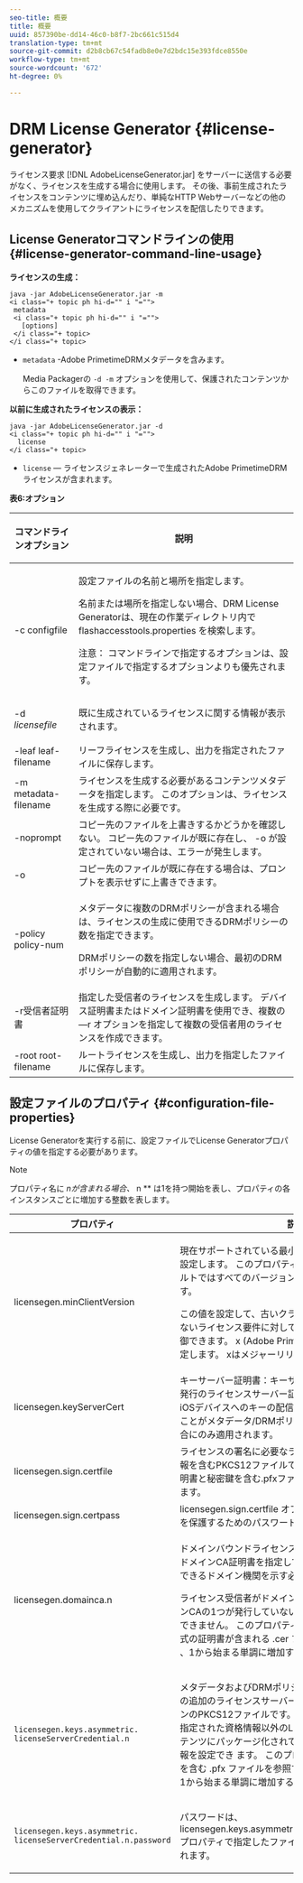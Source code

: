```yaml
---
seo-title: 概要
title: 概要
uuid: 857390be-dd14-46c0-b8f7-2bc661c515d4
translation-type: tm+mt
source-git-commit: d2b8cb67c54fadb8e0e7d2bdc15e393fdce8550e
workflow-type: tm+mt
source-wordcount: '672'
ht-degree: 0%

---
```



# DRM License Generator {#license-generator}

ライセンス要求 [!DNL AdobeLicenseGenerator.jar] をサーバーに送信する必要がなく、ライセンスを生成する場合に使用します。 その後、事前生成されたライセンスをコンテンツに埋め込んだり、単純なHTTP Webサーバーなどの他のメカニズムを使用してクライアントにライセンスを配信したりできます。

## License Generatorコマンドラインの使用 {#license-generator-command-line-usage}

**ライセンスの生成：**

```
java -jar AdobeLicenseGenerator.jar -m 
<i class="+ topic ph hi-d="" i "="">
 metadata 
 <i class="+ topic ph hi-d="" i "="">
   [options]
 </i class="+ topic>
</i class="+ topic>
```

* `metadata` -Adobe PrimetimeDRMメタデータを含みます。

   Media Packagerの `-d -m` オプションを使用して、保護されたコンテンツからこのファイルを取得できます。

**以前に生成されたライセンスの表示：**

```
java -jar AdobeLicenseGenerator.jar -d 
<i class="+ topic ph hi-d="" i "="">
  license
</i class="+ topic>
```

* `license`  — ライセンスジェネレーターで生成されたAdobe PrimetimeDRMライセンスが含まれます。

**表6:オプション**

<table frame="all" colsep="1" rowsep="1" class="+ topic/table adobe-d/table " id="table_skr_vry_n4">  
 <thead class="- topic/thead "> 
  <tr rowsep="1" class="- topic/row "> 
   <th colname="1" class="- topic/entry entry"> <p class="- topic/p ">コマンドラインオプション </p> </th> 
   <th colname="2" class="- topic/entry entry"> <p class="- topic/p ">説明 </p> </th> 
  </tr> 
 </thead>
 <tbody class="- topic/tbody "> 
  <tr rowsep="1" class="- topic/row "> 
   <td colname="1" class="- topic/entry "><span class="+ topic/ph pr-d/codeph codeph">-c configfile</span> </td> 
   <td colname="2" class="- topic/entry "> <p class="- topic/p ">設定ファイルの名前と場所を指定します。 </p> <p class="- topic/p ">名前または場所を指定しない場合、DRM License Generatorは、現在の作業ディレクトリ内で <span class="filepath"> flashaccesstools.properties</span> を検索します。 </p> <p>注意： コマンドラインで指定するオプションは、設定ファイルで指定するオプションよりも優先されます。 </p> </td> 
  </tr> 
  <tr rowsep="1" class="- topic/row "> 
   <td colname="1" class="- topic/entry "> <p class="- topic/p ">-d <i class="+ topic/ph hi-d/i "><span class="+ topic/ph pr-d/codeph codeph"> licensefile</span></i> </p> </td> 
   <td colname="2" class="- topic/entry "> 既に生成されているライセンスに関する情報が表示されます。 </td> 
  </tr> 
  <tr rowsep="1" class="- topic/row "> 
   <td colname="1" class="- topic/entry "><span class="+ topic/ph pr-d/codeph codeph">-leaf leaf-filename</span> </td> 
   <td colname="2" class="- topic/entry "> リーフライセンスを生成し、出力を指定されたファイルに保存します。 </td> 
  </tr> 
  <tr rowsep="1" class="- topic/row "> 
   <td colname="1" class="- topic/entry "><span class="+ topic/ph pr-d/codeph codeph">-m metadata-filename</span> </td> 
   <td colname="2" class="- topic/entry "> ライセンスを生成する必要があるコンテンツメタデータを指定します。 このオプションは、ライセンスを生成する際に必要です。 </td> 
  </tr> 
  <tr rowsep="1" class="- topic/row "> 
   <td colname="1" class="- topic/entry "><span class="codeph"> -noprompt</span> </td> 
   <td colname="2" class="- topic/entry ">コピー先のファイルを上書きするかどうかを確認しない。 コピー先のファイルが既に存在し、 <span class="codeph"> -o</span> が設定されていない場合は、エラーが発生します。 </td> 
  </tr> 
  <tr rowsep="1" class="- topic/row "> 
   <td colname="1" class="- topic/entry "><span class="codeph"> -o</span> </td> 
   <td colname="2" class="- topic/entry "> コピー先のファイルが既に存在する場合は、プロンプトを表示せずに上書きできます。 </td> 
  </tr> 
  <tr rowsep="1" class="- topic/row "> 
   <td colname="1" class="- topic/entry "><span class="+ topic/ph pr-d/codeph codeph">-policy policy-num</span> </td> 
   <td colname="2" class="- topic/entry "> <p>メタデータに複数のDRMポリシーが含まれる場合は、ライセンスの生成に使用できるDRMポリシーの数を指定できます。 </p> <p>DRMポリシーの数を指定しない場合、最初のDRMポリシーが自動的に適用されます。 </p> </td> 
  </tr> 
  <tr rowsep="1" class="- topic/row "> 
   <td colname="1" class="- topic/entry "><span class="+ topic/ph pr-d/codeph codeph">-r受信者証明書</span> </td> 
   <td colname="2" class="- topic/entry ">指定した受信者のライセンスを生成します。 デバイス証明書またはドメイン証明書を使用でき、複数の —r <span class="+ topic/ph pr-d/codeph codeph"></span>オプションを指定して複数の受信者用のライセンスを作成できます。 </td> 
  </tr> 
  <tr rowsep="0" class="- topic/row "> 
   <td colname="1" class="- topic/entry "><span class="+ topic/ph pr-d/codeph codeph">-root root-filename</span> </td> 
   <td colname="2" class="- topic/entry "> ルートライセンスを生成し、出力を指定したファイルに保存します。 </td> 
  </tr> 
 </tbody> 
</table>

## 設定ファイルのプロパティ {#configuration-file-properties}

License Generatorを実行する前に、設定ファイルでLicense Generatorプロパティの値を指定する必要があります。

>[!NOTE]
>
>プロパティ名に *nが含まれる場合、* n ** は1を持つ開始を表し、プロパティの各インスタンスごとに増加する整数を表します。

<table frame="all" colsep="1" rowsep="1" class="+ topic/table adobe-d/table " id="table_qk1_rry_n4"> 
 <thead class="- topic/thead "> 
  <tr rowsep="1" class="- topic/row "> 
   <th colname="1" class="- topic/entry entry"> プロパティ </th> 
   <th colname="2" class="- topic/entry entry"> 説明 </th> 
  </tr> 
 </thead>
 <tbody class="- topic/tbody "> 
  <tr rowsep="1" class="- topic/row "> 
   <td colname="1" class="- topic/entry "><span class="+ topic/ph pr-d/codeph codeph"> licensegen.minClientVersion</span> </td> 
   <td colname="2" class="- topic/entry "> <p>現在サポートされている最小クライアントバージョンを設定します。 このプロパティを設定しない場合、デフォルトではすべてのバージョンが自動的にサポートされます。 </p> <p>この値を設定して、古いクライアントがサポートしていないライセンス要件に対してどのように対応するかを制御できます。 x <span class="codeph"> (Adobe PrimetimeDRM x.0の場合)を指定します。</span><span class="codeph"></span> xはメジャーリリース番号を表します。 </p> </td> 
  </tr> 
  <tr rowsep="1" class="- topic/row "> 
   <td colname="1" class="- topic/entry "><span class="+ topic/ph pr-d/codeph codeph"> licensegen.keyServerCert</span> </td> 
   <td colname="2" class="- topic/entry "> キーサーバー証明書：キーサーバーで使用されるAdobe発行のライセンスサーバー証明書です。 この証明書は、iOSデバイスへのキーの配信にキーサーバーが必要であることがメタデータ/DRMポリシーによって示されている場合にのみ適用されます。 </td> 
  </tr> 
  <tr rowsep="1" class="- topic/row "> 
   <td colname="1" class="- topic/entry "><span class="+ topic/ph pr-d/codeph codeph"> licensegen.sign.certfile</span> </td> 
   <td colname="2" class="- topic/entry "> ライセンスの署名に必要なライセンスサーバーの資格情報を含むPKCS12ファイルです。 このプロパティは、証明書と秘密鍵を含む.pfxファイルを参照する必要があります。 </td> 
  </tr> 
  <tr rowsep="1" class="- topic/row "> 
   <td colname="1" class="- topic/entry "><span class="+ topic/ph pr-d/codeph codeph"> licensegen.sign.certpass</span> </td> 
   <td colname="2" class="- topic/entry ">licensegen.sign.certfile <span class="+ topic/ph pr-d/codeph codeph"></span> オプションで指定したファイルを保護するためのパスワード。 </td> 
  </tr> 
  <tr rowsep="1" class="- topic/row "> 
   <td colname="1" class="- topic/entry "><span class="+ topic/ph pr-d/codeph codeph">licensegen.domainca.n</span> </td> 
   <td colname="2" class="- topic/entry "> <p>ドメインバウンドライセンスを生成する場合、1つ以上のドメインCA証明書を指定して、ライセンス発行者が信頼できるドメイン機関を示す必要があります。 </p> <p>ライセンス受信者がドメイン証明書で、指定したドメインCAの1つが発行していない場合は、ライセンスを生成できません。 このプロパティは、PEM形式またはDER形式の証明書が含まれる <span class="filepath"> .cer</span> ファイルを指定します。 <span class="codeph">nは</span> 、1から始まる単調に増加する必要があります。 </p> </td> 
  </tr> 
  <tr rowsep="1" class="- topic/row "> 
   <td colname="1" class="- topic/entry "> 
    <code>licensegen.keys.asymmetric. licenseServerCredential.n</code>
   </td> 
   <td colname="2" class="- topic/entry "> <p class="- topic/p ">メタデータおよびDRMポリシーのCEKを復号化するための追加のライセンスサーバー資格情報を含む、オプションのPKCS12ファイルです。 licensegen.sign.certfileで指定された資格情報以外のLicense Server証明書がコンテンツにパッケージ化されている場合は、追加の資格情報を設定でき <span class="codeph"> ます</span>。 このプロパティは、証明書と秘密鍵を含む <span class="filepath"> .pfx</span> ファイルを参照する必要があります。 <span class="codeph">nは</span> 、1から始まる単調に増加する必要があります。 </p> </td> 
  </tr> 
  <tr rowsep="0" class="- topic/row "> 
   <td colname="1" class="- topic/entry "> 
    <code>licensegen.keys.asymmetric. licenseServerCredential.n.password</code>
   </td> 
   <td colname="2" class="- topic/entry "> <p>パスワードは、licensegen.keys.asymmetric.licenseServerCredential.n<span class="+ topic/ph pr-d/codeph codeph"></span> プロパティで指定したファイルを保護するために適用されます。 </p> </td> 
  </tr> 
 </tbody> 
</table>